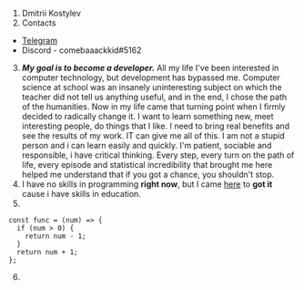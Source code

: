 1. Dmitrii Kostylev
2. Contacts
  * [Telegram](https://t.me/comebaaackkid)
  * Discord - comebaaackkid#5162 
3. _**My goal is to become a developer.**_ All my life I've been interested in computer technology, but development has bypassed me. Computer science at school was an insanely uninteresting subject on which the teacher did not tell us anything useful, and in the end, I chose the path of the humanities. Now in my life came that turning point when I firmly decided to radically change it. I want to learn something new, meet interesting people, do things that I like. I need to bring real benefits and see the results of my work. IT can give me all of this. I am not a stupid person and i can learn easily and quickly. I'm patient, sociable and responsible, i have critical thinking.  Every step, every turn on the path of life, every episode and statistical incredibility that brought me here helped me understand that if you got a chance, you shouldn't stop.
4. I have no skills in programming **right now**, but I came [here](https://rs.school/js/) to **got it** cause i have skills in education.
5. 
```
const func = (num) => {  
  if (num > 0) {  
    return num - 1;  
  }
  return num + 1;  
};  
```
6. 
